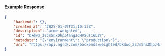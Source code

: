 <!-- Code generated for API Clients. DO NOT EDIT. -->

#### Example Response

```json
{
	"backends": {},
	"created_at": "2025-01-29T21:10:13Z",
	"description": "acme weighted",
	"id": "bkdwd_2sJsSnxOhpJ4angJdHVSuT16LEY",
	"metadata": "{\"environment\": \"production\"}",
	"uri": "https://api.ngrok.com/backends/weighted/bkdwd_2sJsSnxOhpJ4angJdHVSuT16LEY"
}
```
